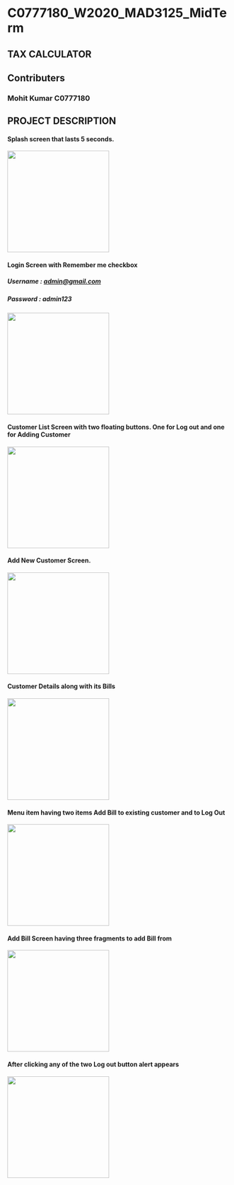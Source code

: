 # C0777180_W2020_MAD3125_MidTerm
## TAX CALCULATOR
## Contributers
### Mohit Kumar  C0777180

## PROJECT DESCRIPTION

#### Splash screen that lasts 5 seconds. 
<img src="https://user-images.githubusercontent.com/60120967/79800528-608deb00-832a-11ea-8d31-d5cf5898237b.png" width="230">

#### Login Screen with Remember me checkbox
##### Username : admin@gmail.com
##### Password : admin123
<img src="https://user-images.githubusercontent.com/60120967/79800629-8f0bc600-832a-11ea-92b9-287a1bf20e0c.png" width="230">

#### Customer List Screen with two floating buttons. One for Log out and one for Adding Customer
<img src="https://user-images.githubusercontent.com/60120967/79800698-ac409480-832a-11ea-900b-3ab537ebab54.png" width="230">

#### Add New Customer Screen.
<img src="https://user-images.githubusercontent.com/60120967/79800869-0e00fe80-832b-11ea-9fbf-77c7dca1bdcf.png" width="230">

#### Customer Details along with its Bills
<img src="https://user-images.githubusercontent.com/60120967/79800981-486a9b80-832b-11ea-8a14-f897e18809b8.png" width="230">

#### Menu item having two items Add Bill to existing customer and to Log Out
<img src="https://user-images.githubusercontent.com/60120967/79801081-6fc16880-832b-11ea-8948-0b03c240f154.png" width="230">

#### Add Bill Screen having three fragments to add Bill from
<img src="https://user-images.githubusercontent.com/60120967/79801186-a303f780-832b-11ea-8e9d-556c5c400a9e.png" width="230">

#### After clicking any of the two Log out button alert appears
<img src="https://user-images.githubusercontent.com/60120967/79801325-ed857400-832b-11ea-846c-95ea320ef64d.png" width="230">





